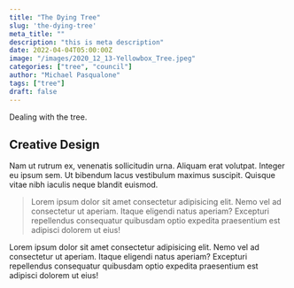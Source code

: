```yaml
---
title: "The Dying Tree"
slug: 'the-dying-tree'
meta_title: ""
description: "this is meta description"
date: 2022-04-04T05:00:00Z
image: "/images/2020_12_13-Yellowbox_Tree.jpeg"
categories: ["tree", "council"]
author: "Michael Pasqualone"
tags: ["tree"]
draft: false
---
```


Dealing with the tree.

## Creative Design

Nam ut rutrum ex, venenatis sollicitudin urna. Aliquam erat volutpat. Integer eu ipsum sem. Ut bibendum lacus vestibulum maximus suscipit. Quisque vitae nibh iaculis neque blandit euismod.

> Lorem ipsum dolor sit amet consectetur adipisicing elit. Nemo vel ad consectetur ut aperiam. Itaque eligendi natus aperiam? Excepturi repellendus consequatur quibusdam optio expedita praesentium est adipisci dolorem ut eius!

Lorem ipsum dolor sit amet consectetur adipisicing elit. Nemo vel ad consectetur ut aperiam. Itaque eligendi natus aperiam? Excepturi repellendus consequatur quibusdam optio expedita praesentium est adipisci dolorem ut eius!
